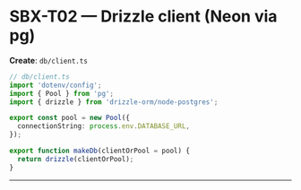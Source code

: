 # SBX-T02 — Drizzle client (Neon via pg)

**Create**: `db/client.ts`
```ts
// db/client.ts
import 'dotenv/config';
import { Pool } from 'pg';
import { drizzle } from 'drizzle-orm/node-postgres';

export const pool = new Pool({
  connectionString: process.env.DATABASE_URL,
});

export function makeDb(clientOrPool = pool) {
  return drizzle(clientOrPool);
}
```

---
